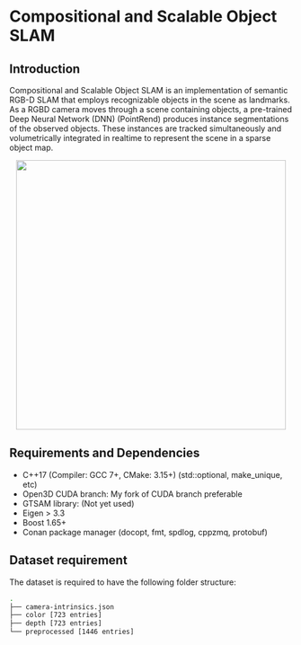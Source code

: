 # Compositional and Scalable Object SLAM

## Introduction
Compositional and Scalable Object SLAM is an implementation of semantic RGB-D SLAM that employs recognizable objects in the scene as landmarks. As a RGBD camera moves through a scene containing objects, a pre-trained Deep Neural Network (DNN) (PointRend) produces instance segmentations of the observed objects. These instances are tracked simultaneously and volumetrically integrated in realtime to represent the scene in a sparse object map.

<center><img src="misc/object-slam.gif" width="480" style="center"></center>

## Requirements and Dependencies

- C++17 (Compiler: GCC 7+, CMake: 3.15+) (std::optional, make_unique, etc)
- Open3D CUDA branch: My fork of CUDA branch preferable
- GTSAM library: (Not yet used)
- Eigen > 3.3
- Boost 1.65+
- Conan package manager (docopt, fmt, spdlog, cppzmq, protobuf)

## Dataset requirement

The dataset is required to have the following folder structure:
```bash
.
├── camera-intrinsics.json
├── color [723 entries]
├── depth [723 entries]
└── preprocessed [1446 entries]
```




